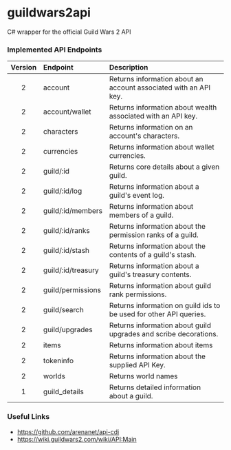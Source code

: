# guildwars2api
C# wrapper for the official Guild Wars 2 API 

### Implemented API Endpoints

| Version | Endpoint | Description |
|:-------:|:---------|:------------|
| 2 | account | Returns information about an account associated with an API key. |
| 2 | account/wallet | Returns information about wealth associated with an API key. |
| 2 | characters | Returns information on an account's characters. |
| 2 | currencies | Returns information about wallet currencies. |
| 2 | guild/:id | Returns core details about a given guild. |
| 2 | guild/:id/log | Returns information about a guild's event log. |
| 2 | guild/:id/members | Returns information about members of a guild. |
| 2 | guild/:id/ranks | Returns information about the permission ranks of a guild. |
| 2 | guild/:id/stash | Returns information about the contents of a guild's stash. |
| 2 | guild/:id/treasury | Returns information about a guild's treasury contents. |
| 2 | guild/permissions | Returns information about guild rank permissions. |
| 2 | guild/search | Returns information on guild ids to be used for other API queries. |
| 2 | guild/upgrades | Returns information about guild upgrades and scribe decorations. |
| 2 | items | Returns information about items |
| 2 | tokeninfo | Returns information about the supplied API Key. |
| 2 | worlds | Returns world names |
| 1 | guild_details | Returns detailed information about a guild. |

### Useful Links

 - https://github.com/arenanet/api-cdi
 - https://wiki.guildwars2.com/wiki/API:Main
